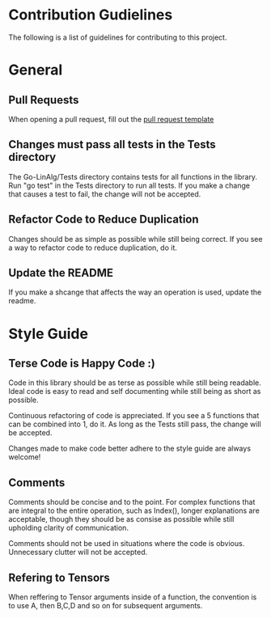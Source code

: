 # Contribution Gudielines

The following is a list of guidelines for contributing to this project.

# General

## Pull Requests
When opening a pull request, fill out the [pull request template](pull_request_template.md) 

## Changes must pass all tests in the Tests directory
The Go-LinAlg/Tests directory contains tests for all functions in the library. Run "go test" in the Tests directory to run all tests. If you make a change that causes a test to fail, the change will not be accepted.

## Refactor Code to Reduce Duplication
Changes should be as simple as possible while still being correct. If you see a way to refactor code to reduce duplication, do it.

## Update the README
If you make a shcange that affects the way an operation is used, update the readme. 

# Style Guide

## Terse Code is Happy Code :)
Code in this library should be as terse as possible while still being readable. Ideal code is easy to read and self documenting while still being as short as possible. 

Continuous refactoring of code is appreciated. If you see a 5 functions that can be combined into 1, do it. As long as the Tests still pass, the change will be accepted.

Changes made to make code better adhere to the style guide are always welcome!

## Comments
Comments should be concise and to the point. For complex functions that are integral to the entire operation, such as Index(), longer explanations are acceptable, though they should be as consise as possible while still upholding clarity of communication. 

Comments should not be used in situations where the code is obvious. Unnecessary clutter will not be accepted.

## Refering to Tensors
When reffering to Tensor arguments inside of a function, the convention is to use A, then B,C,D and so on for subsequent arguments.
